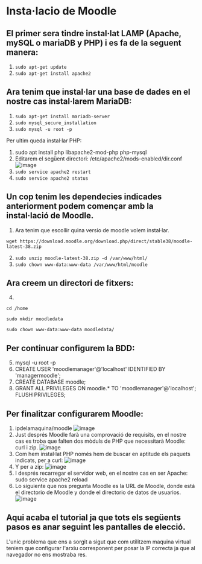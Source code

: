# Insta·lacio de Moodle

## El primer sera tindre instal·lat LAMP (Apache, mySQL o mariaDB y PHP) i es fa de la seguent manera:
1. ``` sudo apt-get update ```
2. ``` sudo apt-get install apache2 ```

## Ara tenim que instal·lar una base de dades en el nostre cas instal·larem MariaDB:
1. ``` sudo apt-get install mariadb-server ```
2. ``` sudo mysql_secure_installation ```
3. ``` sudo mysql -u root -p ```

Per ultim queda instal·lar PHP:
1. sudo apt install php libapache2-mod-php php-mysql
2. Editarem el següent directori: /etc/apache2/mods-enabled/dir.conf
![image](https://user-images.githubusercontent.com/107154929/212700217-a37925e4-3203-4c7c-ae76-0495809ebcf1.png)
3. ``` sudo service apache2 restart ```
4. ``` sudo service apache2 status ```

## Un cop tenim les dependecies indicades anteriorment podem començar amb la instal·lació de Moodle.
1. Ara tenim que escollir quina versio de moodle volem instal·lar.
``` 
wget https://download.moodle.org/download.php/direct/stable38/moodle-latest-38.zip 
```
2. ``` sudo unzip moodle-latest-38.zip -d /var/www/html/ ```
3. ``` sudo chown www-data:www-data /var/www/html/moodle ```
## Ara creem un directori de fitxers:
4. 
``` cd /home ```

``` sudo mkdir moodledata ```

``` sudo chown www-data:www-data moodledata/ ```
## Per continuar configurem la BDD:
5. mysql -u root -p
6. CREATE USER 'moodlemanager'@'localhost' IDENTIFIED BY 'managermoodle';
7. CREATE DATABASE moodle;
8. GRANT ALL PRIVILEGES ON moodle.* TO 'moodlemanager'@'localhost';
FLUSH PRIVILEGES;
## Per finalitzar configurarem Moodle:
1. ipdelamaquina/moodle
![image](https://user-images.githubusercontent.com/107154929/212704709-8e4c6b6b-5c07-48f0-9b84-5d926065074a.png)
2. Just després Moodle farà una comprovació de requisits, en el nostre cas es troba que falten dos mòduls de PHP que necessitarà Moodle: curl i zip.
![image](https://user-images.githubusercontent.com/107154929/212704901-9012f5ab-9fb4-4580-9819-b39881ce30aa.png)
3. Com hem instal·lat PHP només hem de buscar en aptitude els paquets indicats, per a curl:
![image](https://user-images.githubusercontent.com/107154929/212705142-2668f557-7704-414b-a0f2-2ba7aa25925e.png)
4. Y per a zip:
![image](https://user-images.githubusercontent.com/107154929/212705243-191e9138-5fbe-4828-8790-888ad7cade5a.png)
5. I després recarregar el servidor web, en el nostre cas en ser Apache:
sudo service apache2 reload
6. Lo siguiente que nos pregunta Moodle es la URL de Moodle, donde está el directorio de Moodle y donde el directorio de datos de usuarios.
![image](https://user-images.githubusercontent.com/107154929/212705526-aa37c46e-353d-4973-9d8e-8fef4c9975e8.png)

## Aqui acaba el tutorial ja que tots els següents pasos es anar seguint les pantalles de elecció.

L'unic problema que ens a sorgit a sigut que com utilitzem maquina virtual teniem que configurar l'arxiu corresponent per posar la IP correcta ja que al navegador no ens mostraba res.

